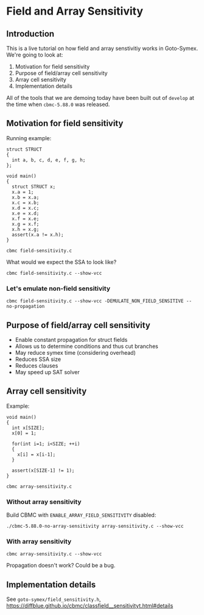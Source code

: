 # Field and Array Sensitivity

## Introduction

This is a live tutorial on how field and array senstivitiy works in Goto-Symex.
We're going to look at:

1. Motivation for field sensitivity
2. Purpose of field/array cell sensitivity
3. Array cell sensitivity
4. Implementation details

All of the tools that we are demoing today have been built out of `develop`
at the time when `cbmc-5.88.0` was released.

## Motivation for field sensitivity

Running example:

```
struct STRUCT
{
  int a, b, c, d, e, f, g, h;
};  

void main()
{
  struct STRUCT x;
  x.a = 1;
  x.b = x.a;
  x.c = x.b;
  x.d = x.c;
  x.e = x.d;
  x.f = x.e;
  x.g = x.f;
  x.h = x.g;
  assert(x.a != x.h);
}
```

`cbmc field-sensitivity.c`

What would we expect the SSA to look like?

`cbmc field-sensitivity.c --show-vcc`

### Let's emulate non-field sensitivity

`cbmc field-sensitivity.c --show-vcc -DEMULATE_NON_FIELD_SENSITIVE --no-propagation`

## Purpose of field/array cell sensitivity

- Enable constant propagation for struct fields
- Allows us to determine conditions and thus cut branches
- May reduce symex time (considering overhead)
- Reduces SSA size
- Reduces clauses
- May speed up SAT solver

## Array cell sensitivity

Example:
```
void main()
{
  int x[SIZE];
  x[0] = 1;

  for(int i=1; i<SIZE; ++i)
  {
    x[i] = x[i-1];
  }

  assert(x[SIZE-1] != 1);
}
```

`cbmc array-sensitivity.c`

### Without array sensitivity

Build CBMC with `ENABLE_ARRAY_FIELD_SENSITIVITY` disabled:

`./cbmc-5.88.0-no-array-sensitivity array-sensitivity.c --show-vcc`

### With array sensitivity

`cbmc array-sensitivity.c --show-vcc`

Propagation doesn't work? Could be a bug.

## Implementation details

See `goto-symex/field_sensitivity.h`, 
https://diffblue.github.io/cbmc/classfield__sensitivityt.html#details

